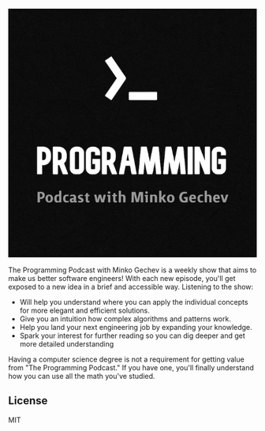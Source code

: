 <p align="center">
  <img src="https://raw.githubusercontent.com/mgechev/podcast/master/src/assets/logo.jpg" />
</p>

The Programming Podcast with Minko Gechev is a weekly show that aims to make us better software engineers! With each new episode, you'll get exposed to a new idea in a brief and accessible way. Listening to the show:

- Will help you understand where you can apply the individual concepts for more elegant and efficient solutions.
- Give you an intuition how complex algorithms and patterns work.
- Help you land your next engineering job by expanding your knowledge.
- Spark your interest for further reading so you can dig deeper and get more detailed understanding

Having a computer science degree is not a requirement for getting value from "The Programming Podcast." If you have one, you'll finally understand how you can use all the math you've studied.

## License

MIT
